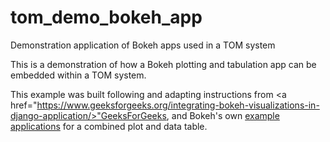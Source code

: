 # tom_demo_bokeh_app
Demonstration application of Bokeh apps used in a TOM system

This is a demonstration of how a Bokeh plotting and tabulation app can be embedded
within a TOM system.

This example was built following and adapting instructions from
            <a href="https://www.geeksforgeeks.org/integrating-bokeh-visualizations-in-django-application/>"GeeksForGeeks</a>,
 and Bokeh's own <a href="https://docs.bokeh.org/en/latest/docs/examples/interaction/linking/data_table_plot.html">
                example applications</a> for a combined plot and data table. 